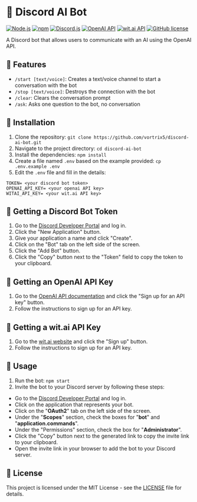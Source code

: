 # 🤖 Discord AI Bot

[![Node.js](https://img.shields.io/badge/Node.js-14.x-green?style=flat-square)](https://nodejs.org/)
[![npm](https://img.shields.io/badge/npm-6.x-red?style=flat-square)](https://www.npmjs.com/)
[![Discord.js](https://img.shields.io/badge/Discord.js-14.x-blue?style=flat-square)](https://discord.js.org/)
[![OpenAI API](https://img.shields.io/badge/OpenAI%20API-v2-yellow?style=flat-square)](https://beta.openai.com/docs/api-overview/getting-started)
[![wit.ai API](https://img.shields.io/badge/wit.ai%20API-v2.x-brightgreen?style=flat-square)](https://wit.ai/)
[![GitHub license](https://img.shields.io/github/license/Vortrix5/discord-ai-bot?style=flat-square)](https://github.com/Vortrix/discord-ai-bot/blob/master/LICENSE)

A Discord bot that allows users to communicate with an AI using the OpenAI API.

## 🚀 Features

- `/start [text/voice]`: Creates a text/voice channel to start a conversation with the bot
- `/stop [text/voice]`: Destroys the connection with the bot
- `/clear`: Clears the conversation prompt
- `/ask`: Asks one question to the bot, no conversation

## 💾 Installation

1. Clone the repository: `git clone https://github.com/vortrix5/discord-ai-bot.git`
2. Navigate to the project directory: `cd discord-ai-bot`
3. Install the dependencies: `npm install`
4. Create a file named `.env` based on the example provided: `cp .env.example .env`
5. Edit the `.env` file and fill in the details:

```
TOKEN= <your discord bot token>
OPENAI_API_KEY= <your openai API key>
WITAI_API_KEY= <your wit.ai API key>
```

## 🔑 Getting a Discord Bot Token

1. Go to the [Discord Developer Portal](https://discord.com/developers/applications) and log in.
2. Click the "New Application" button.
3. Give your application a name and click "Create".
4. Click on the "Bot" tab on the left side of the screen.
5. Click the "Add Bot" button.
6. Click the "Copy" button next to the "Token" field to copy the token to your clipboard.

## 🔑 Getting an OpenAI API Key

1. Go to the [OpenAI API documentation](https://beta.openai.com/docs/api-overview/getting-started) and click the "Sign up for an API key" button.
2. Follow the instructions to sign up for an API key.

## 🔑 Getting a wit.ai API Key

1. Go to the [wit.ai website](https://wit.ai/) and click the "Sign up" button.
2. Follow the instructions to sign up for an API key.

## 🤖 Usage

1. Run the bot: `npm start`
2. Invite the bot to your Discord server by following these steps:

- Go to the [Discord Developer Portal](https://discord.com/developers/applications) and log in.
- Click on the application that represents your bot.
- Click on the "**OAuth2**" tab on the left side of the screen.
- Under the "**Scopes**" section, check the boxes for "**bot**" and "**application.commands**".
- Under the "Permissions" section, check the box for "**Administrator**".
- Click the "Copy" button next to the generated link to copy the invite link to your clipboard.
- Open the invite link in your browser to add the bot to your Discord server.

## 📝 License

This project is licensed under the MIT License - see the [LICENSE](LICENSE) file for details.